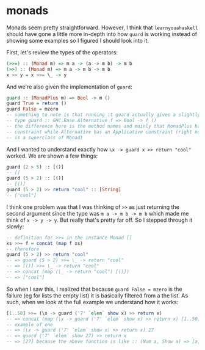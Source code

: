 # monads

Monads seem pretty straightforward. However, I think that `learnyouahaskell`
should have gone a little more in-depth into how `guard` is working instead of
showing some examples so I figured I should look into it.

First, let's review the types of the operators:

```haskell
(>>=) :: (Monad m) => m a -> (a -> m b) -> m b
(>>) :: (Monad m) => m a -> m b -> m b
x >> y = x >>= \_ -> y
```

And we're also given the implementation of `guard`:

```haskell
guard :: (MonadPlus m) => Bool -> m ()
guard True = return ()
guard False = mzero
-- something to note is that running :t guard actually gives a slightly different
-- type guard :: GHC.Base.Alternative f => Bool -> f ()
-- the difference here is the method names and mainly that MonadPlus has a Monad
-- constraint while Alternative has an Applicative constraint (right now, Applicative
-- is a superclass of Monad)
```

And I wanted to understand exactly how `\x -> guard x >> return "cool"` worked.
We are shown a few things:

```haskell
guard (2 > 5) :: [()]
-- []
guard (5 > 2) :: [()]
-- [()]
guard (5 > 2) >> return "cool" :: [String]
-- ["cool"]
```

I think one problem was that I was thinking of `>>` as just returning the second
argument since the type was `m a -> m b -> m b` which made me think of
`x -> y -> y`. But really that's pretty far off. So I stepped through it slowly:

```haskell
-- definition for >>= in the instance Monad []
xs >>= f = concat (map f xs)
-- therefore
guard (5 > 2) >> return "cool"
-- => guard (5 > 2) >>= \_ -> return "cool"
-- => [()] >>= \_ -> return "cool"
-- => concat (map (\_ -> return "cool") [()])
-- => ["cool"]
```

So when I saw this, I realized that because `guard False = mzero` is the failure
(eg for lists the empty list) it is basically filtered from a the list. As such,
when we look at the full example we understand how it works:

```haskell
[1..50] >>= (\x -> guard ('7' `elem` show x) >> return x)
-- => concat (map (\x -> guard ('7' `elem` show x) >> return x) [1..50])
-- example of one
-- => (\x -> guard ('7' `elem` show x) >> return x) 27
-- => guard ('7' `elem` show 27) >> return x
-- => [27] because the above function is like :: (Num a, Show a) => [a]
```
